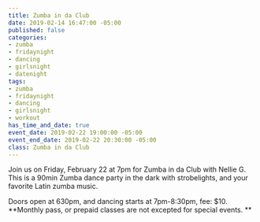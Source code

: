 ```yaml
---
title: Zumba in da Club
date: 2019-02-14 16:47:00 -05:00
published: false
categories:
- zumba
- fridaynight
- dancing
- girlsnight
- datenight
tags:
- zumba
- fridaynight
- dancing
- girlsnight
- workout
has_time_and_date: true
event_date: 2019-02-22 19:00:00 -05:00
event_end_date: 2019-02-22 20:30:00 -05:00
class: Zumba in da Club
---
```


Join us on Friday, February 22 at 7pm for Zumba in da Club with 
Nellie G. This is a 90min Zumba dance party in the dark with strobelights, and your favorite Latin zumba music.

Doors open at 630pm, and dancing starts at 7pm-8:30pm, fee: $10.
**Monthly pass, or prepaid classes are not excepted for special events. **